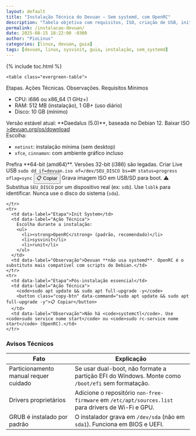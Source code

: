 ```yaml
---
layout: default
title: "Instalação Técnica do Devuan – Sem systemd, com OpenRC"
description: "Tabela objetiva com requisitos, ISO, criação de USB, init system e pós-instalação — sem linguagem informal, só referência técnica."
permalink: /instalacao-devuan/
date: 2025-08-15 18:22:00 -0300
author: "PioLinux"
categories: [linux, devuan, guia]
tags: [devuan, linux, sysvinit, guia, instalação, sem_systemd]
---
```



{% include toc.html %}

          

<section class="post-content">




    <table class="evergreen-table">
  <thead>
    <tr>
      <th>Etapas.</th>
      <th>Ações Técnicas.</th>
      <th>Observações.</th>
    </tr>
  </thead>
  <tbody>
    <tr>
      <td data-label="Etapa">Requisitos Mínimos</td>
      <td data-label="Ação Técnica">
        <ul>
          <li>CPU: i686 ou x86_64 (1 GHz+)</li>
          <li>RAM: 512 MB (instalação), 1 GB+ (uso diário)</li>
          <li>Disco: 10 GB (mínimo)</li>
        </ul>
      </td>
      <td data-label="Observação">Versão estável atual: **Daedalus (5.0)**, baseada no Debian 12.</td>
    </tr>
    <tr>
      <td data-label="Etapa">Baixar ISO</td>
      <td data-label="Ação Técnica">
        <a href="https://www.devuan.org/os/download" target="_blank" rel="noopener noreferrer">>devuan.org/os/download</a><br>
        Escolha:
        <ul>
          <li><code>netinst</code>: instalação mínima (sem desktop)</li>
          <li><code>xfce</code>, <code>cinnamon</code>: com ambiente gráfico incluso</li>
        </ul>
      </td>
      <td data-label="Observação">Prefira **64-bit (amd64)**. Versões 32-bit (i386) são legadas.</td>
    </tr>
    <tr>
      <td data-label="Etapa">Criar Live USB</td>
      <td data-label="Ação Técnica">
        <tr>
  <td data-label="Comando"><code>sudo dd if=devuan.iso of=/dev/SEU_DISCO bs=4M status=progress oflag=sync</code></td>
  <button class="copy-btn" data-command="sudo dd if=devuan.iso of=/dev/SEU_DISCO bs=4M status=progress oflag=sync">📋 Copiar</button>
  <td data-label="Descrição">Grava imagem ISO em USB/SD para boot.</td>
  <td data-label="Aviso Técnico">⚠️ Substitua <code>SEU_DISCO</code> por um dispositivo real (ex: <code>sdb</code>). Use <code>lsblk</code> para identificar. Nunca use o disco do sistema (<code>sda</code>).</td>

    </tr>
    <tr>
      <td data-label="Etapa">Init System</td>
      <td data-label="Ação Técnica">
        Escolha durante a instalação:
        <ul>
          <li><strong>OpenRC</strong> (padrão, recomendado)</li>
          <li>sysvinit</li>
          <li>runit</li>
        </ul>
      </td>
      <td data-label="Observação">Devuan **não usa systemd**. OpenRC é o substituto mais compatível com scripts do Debian.</td>
    </tr>
    <tr>
      <td data-label="Etapa">Pós-instalação essencial</td>
      <td data-label="Ação Técnica">
        <code>sudo apt update && sudo apt full-upgrade -y</code>
        <button class="copy-btn" data-command="sudo apt update && sudo apt full-upgrade -y">📋 Copiar</button>
      </td>
      <td data-label="Observação">Não há <code>systemctl</code>. Use <code>sudo service nome start</code> ou <code>sudo rc-service nome start</code> (OpenRC).</td>
    </tr>
  </tbody>
</table>

<h3 id="avisos">Avisos Técnicos</h3>
<table class="evergreen-table">
  <thead>
    <tr>
      <th>Fato</th>
      <th>Explicação</th>
    </tr>
  </thead>
  <tbody>
    <tr>
      <td data-label="Fato">Particionamento manual requer cuidado</td>
      <td data-label="Explicação">Se usar dual-boot, não formate a partição EFI do Windows. Monte como <code>/boot/efi</code> sem formatação.</td>
    </tr>
    <tr>
      <td data-label="Fato">Drivers proprietários</td>
      <td data-label="Explicação">Adicione o repositório <code>non-free-firmware</code> em <code>/etc/apt/sources.list</code> para drivers de Wi-Fi e GPU.</td>
    </tr>
    <tr>
      <td data-label="Fato">GRUB é instalado por padrão</td>
      <td data-label="Explicação">O instalador grava em <code>/dev/sda</code> (não em <code>sda1</code>). Funciona em BIOS e UEFI.</td>
    </tr>
  </tbody>
</table>
    </section>
 

